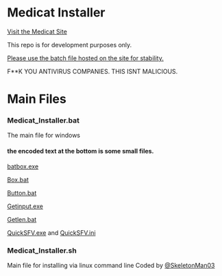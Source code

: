 # Medicat Installer

[Visit the Medicat Site](http://medicatusb.com/)

This repo is for development purposes only. 

[Please use the batch file hosted on the site for stability.](https://medicatusb.com/installer)

F**K YOU ANTIVIRUS COMPANIES. THIS ISNT MALICIOUS.

# Main Files
### Medicat_Installer.bat
The main file for windows
#### the encoded text at the bottom is some small files.
[batbox.exe](https://github.com/TheBATeam/BATBOX-An-Awesome-Batch-Plugin)

[Box.bat](https://github.com/TheBATeam/Box-Function-2.0)

[Button.bat](https://github.com/TheBATeam/Button-Function-2.0-by-Kvc)

[Getinput.exe](https://github.com/TheBATeam/GetInput-By-Aacini)

[Getlen.bat](https://github.com/TheBATeam/Getlen-Function-2.0-by-Kvc)

[QuickSFV.exe](http://www.quicksfv.org/) and [QuickSFV.ini](http://www.quicksfv.org/)

### Medicat_Installer.sh
Main file for installing via linux command line
Coded by [@SkeletonMan03](https://github.com/SkeletonMan03)
